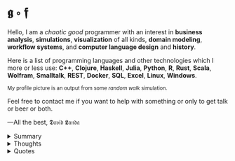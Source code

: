 # 𝖌 ∘ 𝖋

Hello, I am a _chaotic good_ programmer with an interest in __business analysis__, __simulations__, __visualization__ of all kinds, __domain modeling__, __workflow systems__, and __computer language design__ and __history__.


Here is a list of programming languages and other technologies which I more or less use: __C++__, __Clojure__, __Haskell__, __Julia__, __Python__, __R__, __Rust__, __Scala__, __Wolfram__, __Smalltalk__, __REST__, __Docker__, __SQL__, __Excel__, __Linux__, __Windows__.

<sub>My profile picture is an output from some _random walk_ simulation. 

Feel free to contact me if you want to help with something or only to get talk or beer or both.

&mdash;All the best, 𝕯𝔞𝔳𝔦𝔡 𝕷𝔞𝔫𝔡𝔞

<details>
    <summary>Summary</summary>
    <img src="http://www.madmusick.cz/obaly/darkthrone_under-a-funeral-moon-big.jpg" width="100%" />
</details>

<details>
  <summary>Thoughts</summary>
  Comming soon&hellip;
</details>

<details>
    <summary>Quotes</summary>
  
    <blockquote>
        Code tells you how; Comments tell you why.</br>
        &mdash;Jeff Atwood (aka Coding Horror)
    </blockquote>
</details>
